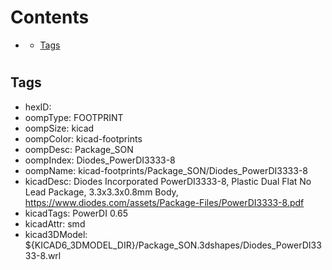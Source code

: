 



Contents
========

* [](#)
	* [Tags](#tags)

# 

## Tags

- hexID: 
- oompType: FOOTPRINT
- oompSize: kicad
- oompColor: kicad-footprints
- oompDesc: Package_SON
- oompIndex: Diodes_PowerDI3333-8
- oompName: kicad-footprints/Package_SON/Diodes_PowerDI3333-8
- kicadDesc: Diodes Incorporated PowerDI3333-8, Plastic Dual Flat No Lead Package, 3.3x3.3x0.8mm Body, https://www.diodes.com/assets/Package-Files/PowerDI3333-8.pdf
- kicadTags: PowerDI 0.65
- kicadAttr: smd
- kicad3DModel: ${KICAD6_3DMODEL_DIR}/Package_SON.3dshapes/Diodes_PowerDI3333-8.wrl
